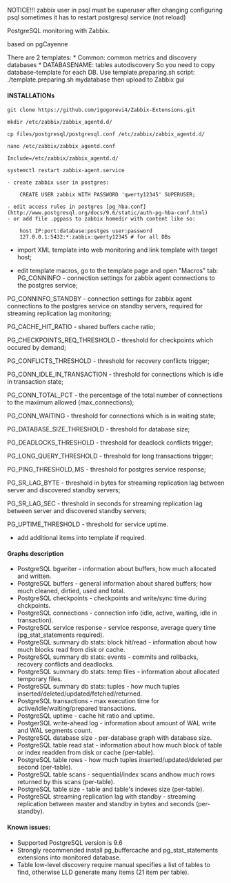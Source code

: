 NOTICE!!!
zabbix user in psql must be superuser
after changing configuring psql sometimes it has to restart postgresql service (not reload)
 
PostgreSQL monitoring with Zabbix.

based on pgCayenne 

There are 2 templates:
	* Common: common metrics and discovery databases
	* DATABASENAME: tables autodiscovery
	  So you need to copy database-template for each DB. Use template.preparing.sh script: 
	  	./template.preparing.sh mydatabase 
	  then upload to Zabbix gui

#### INSTALLATIONs

```
git clone https://github.com/igogorevi4/Zabbix-Extensions.git

mkdir /etc/zabbix/zabbix_agentd.d/

cp files/postgresql/postgresql.conf /etc/zabbix/zabbix_agentd.d/

nano /etc/zabbix/zabbix_agentd.conf

Include=/etc/zabbix/zabbix_agentd.d/

systemctl restart zabbix-agent.service
```
```
- create zabbix user in postgres:

	CREATE USER zabbix WITH PASSWORD 'qwerty12345' SUPERUSER;
	
- edit access rules in postgres [pg_hba.conf](http://www.postgresql.org/docs/9.6/static/auth-pg-hba-conf.html)
- or add file .pgpass to zabbix homedir with content like so: 
	
	host IP:port:database:postges user:password
	127.0.0.1:5432:*:zabbix:qwerty12345 # for all DBs

```
- import XML template into web monitoring and link template with target host;

- edit template macros, go to the template page and open "Macros" tab:
PG_CONNINFO - connection settings for zabbix agent connections to the postgres service;

PG_CONNINFO_STANDBY - connection settings for zabbix agent connections to the postgres service on standby servers, required for streaming replication lag monitoring;

PG_CACHE_HIT_RATIO - shared buffers cache ratio;

PG_CHECKPOINTS_REQ_THRESHOLD - threshold for checkpoints which occured by demand;

PG_CONFLICTS_THRESHOLD - threshold for recovery conflicts trigger;

PG_CONN_IDLE_IN_TRANSACTION - threshold for connections which is idle in transaction state;

PG_CONN_TOTAL_PCT - the percentage of the total number of connections to the maximum allowed (max_connections);

PG_CONN_WAITING - threshold for connections which is in waiting state;

PG_DATABASE_SIZE_THRESHOLD - threshold for database size;

PG_DEADLOCKS_THRESHOLD - threshold for deadlock conflicts trigger;

PG_LONG_QUERY_THRESHOLD - threshold for long transactions trigger;

PG_PING_THRESHOLD_MS - threshold for postgres service response;

PG_SR_LAG_BYTE - threshold in bytes for streaming replication lag between server and discovered standby servers;

PG_SR_LAG_SEC - threshold in seconds for streaming replication lag between server and discovered standby servers;

PG_UPTIME_THRESHOLD - threshold for service uptime.

- add additional items into template if required.

#### Graphs description
- PostgreSQL bgwriter - information about buffers, how much allocated and written.
- PostgreSQL buffers - general information about shared buffers; how much cleaned, dirtied, used and total.
- PostgreSQL checkpoints - checkpoints and write/sync time during chckpoints.
- PostgreSQL connections - connection info (idle, active, waiting, idle in transaction).
- PostgreSQL service response - service response, average query time (pg_stat_statements required).
- PostgreSQL summary db stats: block hit/read - information about how much blocks read from disk or cache.
- PostgreSQL summary db stats: events - commits and rollbacks, recovery conflicts and deadlocks.
- PostgreSQL summary db stats: temp files - information about allocated temporary files.
- PostgreSQL summary db stats: tuples - how much tuples inserted/deleted/updated/fetched/returned.
- PostgreSQL transactions - max execution time for active/idle/waiting/prepared transactions.
- PostgreSQL uptime - cache hit ratio and uptime.
- PostgerSQL write-ahead log - information about amount of WAL write and WAL segments count.
- PostgreSQL database size - per-database graph with database size.
- PostgreSQL table read stat - information about how much block of table or index readden from disk or cache (per-table).
- PostgreSQL table rows - how much tuples inserted/updated/deleted per second (per-table).
- PostgreSQL table scans - sequential/index scans andhow much rows returned by this scans (per-table).
- PostgreSQL table size - table and table's indexes size (per-table).
- PostgreSQL streaming replication lag with standby - streaming replication between master and standby in bytes and seconds (per-standby).

#### Known issues:
- Supported PostgreSQL version is 9.6
- Strongly recommended install pg_buffercache and pg_stat_statements extensions into monitored database.
- Table low-level discovery require manual specifies a list of tables to find, otherwise LLD generate many items (21 item per table).